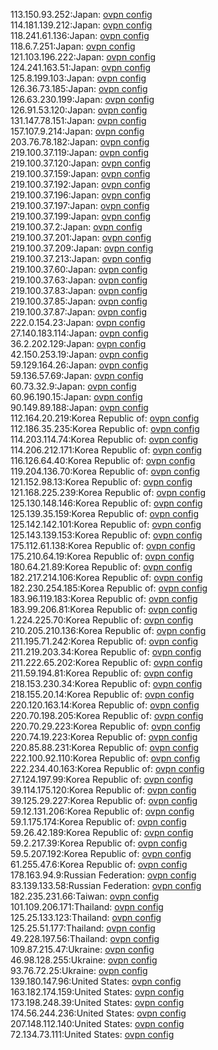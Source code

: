 113.150.93.252:Japan: [ovpn config](vpn/113_150_93_252.ovpn)  
114.181.139.212:Japan: [ovpn config](vpn/114_181_139_212.ovpn)  
118.241.61.136:Japan: [ovpn config](vpn/118_241_61_136.ovpn)  
118.6.7.251:Japan: [ovpn config](vpn/118_6_7_251.ovpn)  
121.103.196.222:Japan: [ovpn config](vpn/121_103_196_222.ovpn)  
124.241.163.51:Japan: [ovpn config](vpn/124_241_163_51.ovpn)  
125.8.199.103:Japan: [ovpn config](vpn/125_8_199_103.ovpn)  
126.36.73.185:Japan: [ovpn config](vpn/126_36_73_185.ovpn)  
126.63.230.199:Japan: [ovpn config](vpn/126_63_230_199.ovpn)  
126.91.53.120:Japan: [ovpn config](vpn/126_91_53_120.ovpn)  
131.147.78.151:Japan: [ovpn config](vpn/131_147_78_151.ovpn)  
157.107.9.214:Japan: [ovpn config](vpn/157_107_9_214.ovpn)  
203.76.78.182:Japan: [ovpn config](vpn/203_76_78_182.ovpn)  
219.100.37.119:Japan: [ovpn config](vpn/219_100_37_119.ovpn)  
219.100.37.120:Japan: [ovpn config](vpn/219_100_37_120.ovpn)  
219.100.37.159:Japan: [ovpn config](vpn/219_100_37_159.ovpn)  
219.100.37.192:Japan: [ovpn config](vpn/219_100_37_192.ovpn)  
219.100.37.196:Japan: [ovpn config](vpn/219_100_37_196.ovpn)  
219.100.37.197:Japan: [ovpn config](vpn/219_100_37_197.ovpn)  
219.100.37.199:Japan: [ovpn config](vpn/219_100_37_199.ovpn)  
219.100.37.2:Japan: [ovpn config](vpn/219_100_37_2.ovpn)  
219.100.37.201:Japan: [ovpn config](vpn/219_100_37_201.ovpn)  
219.100.37.209:Japan: [ovpn config](vpn/219_100_37_209.ovpn)  
219.100.37.213:Japan: [ovpn config](vpn/219_100_37_213.ovpn)  
219.100.37.60:Japan: [ovpn config](vpn/219_100_37_60.ovpn)  
219.100.37.63:Japan: [ovpn config](vpn/219_100_37_63.ovpn)  
219.100.37.83:Japan: [ovpn config](vpn/219_100_37_83.ovpn)  
219.100.37.85:Japan: [ovpn config](vpn/219_100_37_85.ovpn)  
219.100.37.87:Japan: [ovpn config](vpn/219_100_37_87.ovpn)  
222.0.154.23:Japan: [ovpn config](vpn/222_0_154_23.ovpn)  
27.140.183.114:Japan: [ovpn config](vpn/27_140_183_114.ovpn)  
36.2.202.129:Japan: [ovpn config](vpn/36_2_202_129.ovpn)  
42.150.253.19:Japan: [ovpn config](vpn/42_150_253_19.ovpn)  
59.129.164.26:Japan: [ovpn config](vpn/59_129_164_26.ovpn)  
59.136.57.69:Japan: [ovpn config](vpn/59_136_57_69.ovpn)  
60.73.32.9:Japan: [ovpn config](vpn/60_73_32_9.ovpn)  
60.96.190.15:Japan: [ovpn config](vpn/60_96_190_15.ovpn)  
90.149.89.188:Japan: [ovpn config](vpn/90_149_89_188.ovpn)  
112.164.20.219:Korea Republic of: [ovpn config](vpn/112_164_20_219.ovpn)  
112.186.35.235:Korea Republic of: [ovpn config](vpn/112_186_35_235.ovpn)  
114.203.114.74:Korea Republic of: [ovpn config](vpn/114_203_114_74.ovpn)  
114.206.212.171:Korea Republic of: [ovpn config](vpn/114_206_212_171.ovpn)  
116.126.64.40:Korea Republic of: [ovpn config](vpn/116_126_64_40.ovpn)  
119.204.136.70:Korea Republic of: [ovpn config](vpn/119_204_136_70.ovpn)  
121.152.98.13:Korea Republic of: [ovpn config](vpn/121_152_98_13.ovpn)  
121.168.225.239:Korea Republic of: [ovpn config](vpn/121_168_225_239.ovpn)  
125.130.148.146:Korea Republic of: [ovpn config](vpn/125_130_148_146.ovpn)  
125.139.35.159:Korea Republic of: [ovpn config](vpn/125_139_35_159.ovpn)  
125.142.142.101:Korea Republic of: [ovpn config](vpn/125_142_142_101.ovpn)  
125.143.139.153:Korea Republic of: [ovpn config](vpn/125_143_139_153.ovpn)  
175.112.61.138:Korea Republic of: [ovpn config](vpn/175_112_61_138.ovpn)  
175.210.64.19:Korea Republic of: [ovpn config](vpn/175_210_64_19.ovpn)  
180.64.21.89:Korea Republic of: [ovpn config](vpn/180_64_21_89.ovpn)  
182.217.214.106:Korea Republic of: [ovpn config](vpn/182_217_214_106.ovpn)  
182.230.254.185:Korea Republic of: [ovpn config](vpn/182_230_254_185.ovpn)  
183.96.119.183:Korea Republic of: [ovpn config](vpn/183_96_119_183.ovpn)  
183.99.206.81:Korea Republic of: [ovpn config](vpn/183_99_206_81.ovpn)  
1.224.225.70:Korea Republic of: [ovpn config](vpn/1_224_225_70.ovpn)  
210.205.210.136:Korea Republic of: [ovpn config](vpn/210_205_210_136.ovpn)  
211.195.71.242:Korea Republic of: [ovpn config](vpn/211_195_71_242.ovpn)  
211.219.203.34:Korea Republic of: [ovpn config](vpn/211_219_203_34.ovpn)  
211.222.65.202:Korea Republic of: [ovpn config](vpn/211_222_65_202.ovpn)  
211.59.194.81:Korea Republic of: [ovpn config](vpn/211_59_194_81.ovpn)  
218.153.230.34:Korea Republic of: [ovpn config](vpn/218_153_230_34.ovpn)  
218.155.20.14:Korea Republic of: [ovpn config](vpn/218_155_20_14.ovpn)  
220.120.163.14:Korea Republic of: [ovpn config](vpn/220_120_163_14.ovpn)  
220.70.198.205:Korea Republic of: [ovpn config](vpn/220_70_198_205.ovpn)  
220.70.29.223:Korea Republic of: [ovpn config](vpn/220_70_29_223.ovpn)  
220.74.19.223:Korea Republic of: [ovpn config](vpn/220_74_19_223.ovpn)  
220.85.88.231:Korea Republic of: [ovpn config](vpn/220_85_88_231.ovpn)  
222.100.92.110:Korea Republic of: [ovpn config](vpn/222_100_92_110.ovpn)  
222.234.40.163:Korea Republic of: [ovpn config](vpn/222_234_40_163.ovpn)  
27.124.197.99:Korea Republic of: [ovpn config](vpn/27_124_197_99.ovpn)  
39.114.175.120:Korea Republic of: [ovpn config](vpn/39_114_175_120.ovpn)  
39.125.29.227:Korea Republic of: [ovpn config](vpn/39_125_29_227.ovpn)  
59.12.131.206:Korea Republic of: [ovpn config](vpn/59_12_131_206.ovpn)  
59.1.175.174:Korea Republic of: [ovpn config](vpn/59_1_175_174.ovpn)  
59.26.42.189:Korea Republic of: [ovpn config](vpn/59_26_42_189.ovpn)  
59.2.217.39:Korea Republic of: [ovpn config](vpn/59_2_217_39.ovpn)  
59.5.207.192:Korea Republic of: [ovpn config](vpn/59_5_207_192.ovpn)  
61.255.47.6:Korea Republic of: [ovpn config](vpn/61_255_47_6.ovpn)  
178.163.94.9:Russian Federation: [ovpn config](vpn/178_163_94_9.ovpn)  
83.139.133.58:Russian Federation: [ovpn config](vpn/83_139_133_58.ovpn)  
182.235.231.66:Taiwan: [ovpn config](vpn/182_235_231_66.ovpn)  
101.109.206.171:Thailand: [ovpn config](vpn/101_109_206_171.ovpn)  
125.25.133.123:Thailand: [ovpn config](vpn/125_25_133_123.ovpn)  
125.25.51.177:Thailand: [ovpn config](vpn/125_25_51_177.ovpn)  
49.228.197.56:Thailand: [ovpn config](vpn/49_228_197_56.ovpn)  
109.87.215.47:Ukraine: [ovpn config](vpn/109_87_215_47.ovpn)  
46.98.128.255:Ukraine: [ovpn config](vpn/46_98_128_255.ovpn)  
93.76.72.25:Ukraine: [ovpn config](vpn/93_76_72_25.ovpn)  
139.180.147.96:United States: [ovpn config](vpn/139_180_147_96.ovpn)  
163.182.174.159:United States: [ovpn config](vpn/163_182_174_159.ovpn)  
173.198.248.39:United States: [ovpn config](vpn/173_198_248_39.ovpn)  
174.56.244.236:United States: [ovpn config](vpn/174_56_244_236.ovpn)  
207.148.112.140:United States: [ovpn config](vpn/207_148_112_140.ovpn)  
72.134.73.111:United States: [ovpn config](vpn/72_134_73_111.ovpn)  
